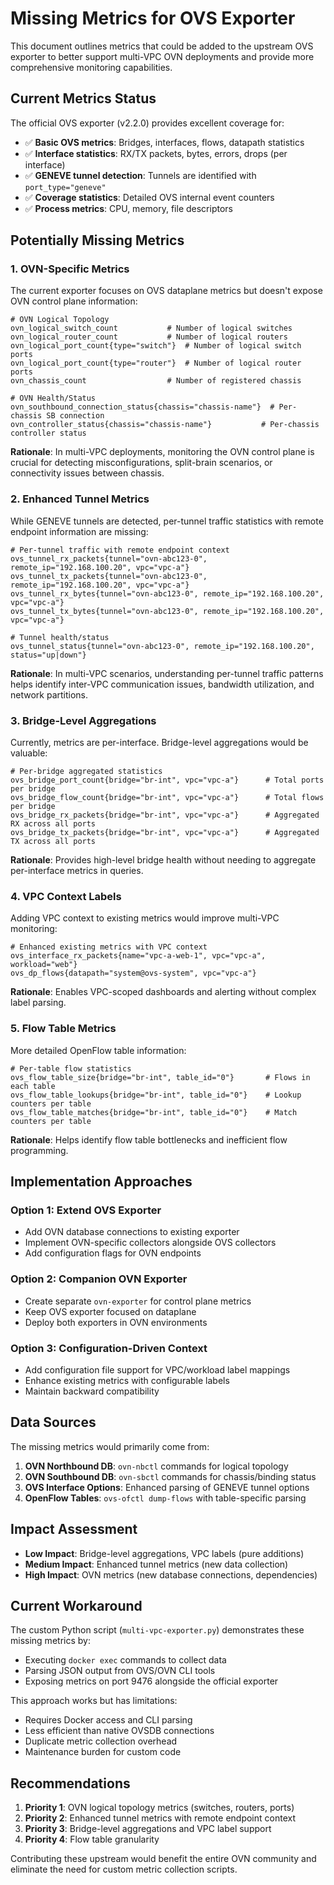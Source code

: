 # Missing Metrics for OVS Exporter

This document outlines metrics that could be added to the upstream OVS exporter to better support multi-VPC OVN deployments and provide more comprehensive monitoring capabilities.

## Current Metrics Status

The official OVS exporter (v2.2.0) provides excellent coverage for:
- ✅ **Basic OVS metrics**: Bridges, interfaces, flows, datapath statistics
- ✅ **Interface statistics**: RX/TX packets, bytes, errors, drops (per interface)
- ✅ **GENEVE tunnel detection**: Tunnels are identified with `port_type="geneve"`
- ✅ **Coverage statistics**: Detailed OVS internal event counters
- ✅ **Process metrics**: CPU, memory, file descriptors

## Potentially Missing Metrics

### 1. OVN-Specific Metrics

The current exporter focuses on OVS dataplane metrics but doesn't expose OVN control plane information:

```prometheus
# OVN Logical Topology
ovn_logical_switch_count           # Number of logical switches
ovn_logical_router_count           # Number of logical routers  
ovn_logical_port_count{type="switch"}  # Number of logical switch ports
ovn_logical_port_count{type="router"}  # Number of logical router ports
ovn_chassis_count                  # Number of registered chassis

# OVN Health/Status
ovn_southbound_connection_status{chassis="chassis-name"}  # Per-chassis SB connection
ovn_controller_status{chassis="chassis-name"}           # Per-chassis controller status
```

**Rationale**: In multi-VPC deployments, monitoring the OVN control plane is crucial for detecting misconfigurations, split-brain scenarios, or connectivity issues between chassis.

### 2. Enhanced Tunnel Metrics

While GENEVE tunnels are detected, per-tunnel traffic statistics with remote endpoint information are missing:

```prometheus  
# Per-tunnel traffic with remote endpoint context
ovs_tunnel_rx_packets{tunnel="ovn-abc123-0", remote_ip="192.168.100.20", vpc="vpc-a"}
ovs_tunnel_tx_packets{tunnel="ovn-abc123-0", remote_ip="192.168.100.20", vpc="vpc-a"}
ovs_tunnel_rx_bytes{tunnel="ovn-abc123-0", remote_ip="192.168.100.20", vpc="vpc-a"}
ovs_tunnel_tx_bytes{tunnel="ovn-abc123-0", remote_ip="192.168.100.20", vpc="vpc-a"}

# Tunnel health/status
ovs_tunnel_status{tunnel="ovn-abc123-0", remote_ip="192.168.100.20", status="up|down"}
```

**Rationale**: In multi-VPC scenarios, understanding per-tunnel traffic patterns helps identify inter-VPC communication issues, bandwidth utilization, and network partitions.

### 3. Bridge-Level Aggregations

Currently, metrics are per-interface. Bridge-level aggregations would be valuable:

```prometheus
# Per-bridge aggregated statistics  
ovs_bridge_port_count{bridge="br-int", vpc="vpc-a"}      # Total ports per bridge
ovs_bridge_flow_count{bridge="br-int", vpc="vpc-a"}      # Total flows per bridge
ovs_bridge_rx_packets{bridge="br-int", vpc="vpc-a"}      # Aggregated RX across all ports
ovs_bridge_tx_packets{bridge="br-int", vpc="vpc-a"}      # Aggregated TX across all ports
```

**Rationale**: Provides high-level bridge health without needing to aggregate per-interface metrics in queries.

### 4. VPC Context Labels

Adding VPC context to existing metrics would improve multi-VPC monitoring:

```prometheus
# Enhanced existing metrics with VPC context
ovs_interface_rx_packets{name="vpc-a-web-1", vpc="vpc-a", workload="web"}
ovs_dp_flows{datapath="system@ovs-system", vpc="vpc-a"} 
```

**Rationale**: Enables VPC-scoped dashboards and alerting without complex label parsing.

### 5. Flow Table Metrics

More detailed OpenFlow table information:

```prometheus
# Per-table flow statistics
ovs_flow_table_size{bridge="br-int", table_id="0"}       # Flows in each table
ovs_flow_table_lookups{bridge="br-int", table_id="0"}    # Lookup counters per table  
ovs_flow_table_matches{bridge="br-int", table_id="0"}    # Match counters per table
```

**Rationale**: Helps identify flow table bottlenecks and inefficient flow programming.

## Implementation Approaches

### Option 1: Extend OVS Exporter
- Add OVN database connections to existing exporter
- Implement OVN-specific collectors alongside OVS collectors  
- Add configuration flags for OVN endpoints

### Option 2: Companion OVN Exporter
- Create separate `ovn-exporter` for control plane metrics
- Keep OVS exporter focused on dataplane
- Deploy both exporters in OVN environments

### Option 3: Configuration-Driven Context
- Add configuration file support for VPC/workload label mappings
- Enhance existing metrics with configurable labels
- Maintain backward compatibility

## Data Sources

The missing metrics would primarily come from:

1. **OVN Northbound DB**: `ovn-nbctl` commands for logical topology
2. **OVN Southbound DB**: `ovn-sbctl` commands for chassis/binding status  
3. **OVS Interface Options**: Enhanced parsing of GENEVE tunnel options
4. **OpenFlow Tables**: `ovs-ofctl dump-flows` with table-specific parsing

## Impact Assessment

- **Low Impact**: Bridge-level aggregations, VPC labels (pure additions)
- **Medium Impact**: Enhanced tunnel metrics (new data collection)  
- **High Impact**: OVN metrics (new database connections, dependencies)

## Current Workaround

The custom Python script (`multi-vpc-exporter.py`) demonstrates these missing metrics by:
- Executing `docker exec` commands to collect data
- Parsing JSON output from OVS/OVN CLI tools
- Exposing metrics on port 9476 alongside the official exporter

This approach works but has limitations:
- Requires Docker access and CLI parsing
- Less efficient than native OVSDB connections
- Duplicate metric collection overhead
- Maintenance burden for custom code

## Recommendations

1. **Priority 1**: OVN logical topology metrics (switches, routers, ports)
2. **Priority 2**: Enhanced tunnel metrics with remote endpoint context
3. **Priority 3**: Bridge-level aggregations and VPC label support
4. **Priority 4**: Flow table granularity

Contributing these upstream would benefit the entire OVN community and eliminate the need for custom metric collection scripts.